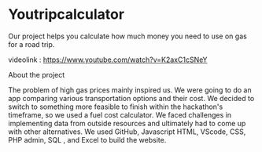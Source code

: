 # Youtripcalculator
Our project helps you calculate how much money you need to use on gas for a road trip.

videolink : https://www.youtube.com/watch?v=K2axC1cSNeY

About the project

The problem of high gas prices mainly inspired us. We were going to do an app comparing various transportation options and their cost. We decided to switch to something more feasible to finish within the hackathon's timeframe, so we used a fuel cost calculator. We faced challenges in implementing data from outside resources and ultimately had to come up with other alternatives. We used GitHub, Javascript HTML, VScode, CSS, PHP admin, SQL , and Excel to build the website.
